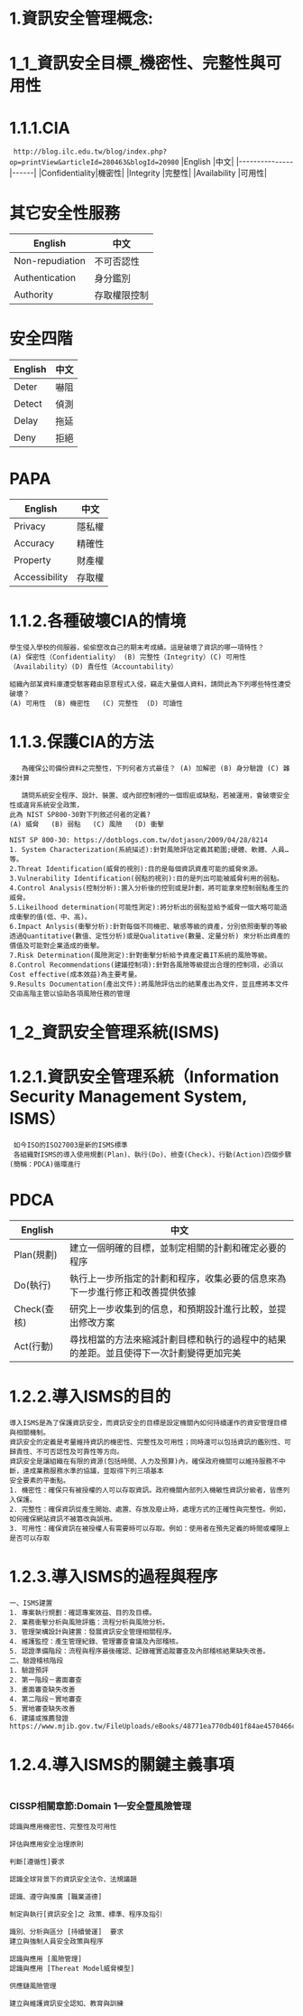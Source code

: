 
# 1.資訊安全管理概念:
# 1_1_資訊安全目標_機密性、完整性與可用性
   # 1.1.1.CIA
  ``` http://blog.ilc.edu.tw/blog/index.php?op=printView&articleId=280463&blogId=20980```
   |English        |中文|
   |---------------|------|
   |Confidentiality|機密性|
   |Integrity      |完整性|
   |Availability   |可用性|
  
  # 其它安全性服務
   |English        |中文|
   |---------------|------|
   |Non-repudiation|不可否認性  |
   |Authentication |身分鑑別    |
   |Authority      |存取權限控制|
   
   # 安全四階
   |English        |中文|
   |---------------|------|
   |Deter      |嚇阻|
   |Detect     |偵測|
   |Delay      |拖延|
   |Deny       |拒絕|
   # PAPA
   |English        |中文|
   |---------------|------|
   |Privacy            |隱私權|
   |Accuracy           |精確性|
   |Property           |財產權|
   |Accessibility      |存取權|

   
  # 1.1.2.各種破壞CIA的情境
```
學生侵入學校的伺服器，偷偷竄改自己的期末考成績。這是破壞了資訊的哪一項特性？
(A) 保密性（Confidentiality） (B) 完整性（Integrity）(C) 可用性（Availability）(D) 責任性（Accountability）
```
```
組織內部某資料庫遭受駭客藉由惡意程式入侵，竊走大量個人資料，請問此為下列哪些特性遭受破壞？
(A) 可用性  (B) 機密性   (C) 完整性  (D) 可讀性
```   
  # 1.1.3.保護CIA的方法
```
   為確保公司備份資料之完整性，下列何者方式最佳？ (A) 加解密 (B) 身分驗證 (C) 雜湊計算 
```
```
   請問系統安全程序、設計、裝置、或內部控制裡的一個瑕疵或缺點，若被運用，會破壞安全性或違背系統安全政策，
此為 NIST SP800-30對下列敘述何者的定義?
(A) 威脅   (B) 弱點   (C) 風險   (D) 衝擊
```
```
NIST SP 800-30: https://dotblogs.com.tw/dotjason/2009/04/28/8214
1. System Characterization(系統描述):針對風險評估定義其範圍;硬體、軟體、人員…等。
2.Threat Identification(威脅的視別):目的是每個資訊資產可能的威脅來源。
3.Vulnerability Identification(弱點的視別):目的是列出可能被威脅利用的弱點。
4.Control Analysis(控制分析):置入分析後的控剄或是計劃，將可能拿來控制弱點產生的威脅。
5.Likeilhood determination(可能性測定):將分析出的弱點並給予威脅一個大略可能造成衝擊的值(低、中、高)。
6.Impact Anlysis(衝擊分析):針對每個不同機密、敏感等級的資產，分別依照衝擊的等級透過Quantitative(數值、定性分析)或是Qualitative(數量、定量分析) 來分析出資產的價值及可能對企業造成的衝擊。
7.Risk Determination(風險測定):針對衝擊分析給予資產定義IT系統的風險等級。
8.Control Recommendations(建議控制項):針對各風險等級提出合理的控制項，必須以Cost effective(成本效益)為主要考量。
9.Results Documentation(產出文件):將風險評估出的結果產出為文件，並且應將本文件交由高階主管以協助各項風險任務的管理
```

# 1_2_資訊安全管理系統(ISMS)

  # 1.2.1.資訊安全管理系統（Information Security Management System, ISMS）
  ```
   如今ISO的ISO27003是新的ISMS標準
   各組織對ISMS的導入使用規劃(Plan)、執行(Do)、檢查(Check)、行動(Action)四個步驟(簡稱：PDCA)循環進行
  ``` 
   # PDCA
   |English    |中文|
   |-----------|----|
   |Plan(規劃) |建立一個明確的目標，並制定相關的計劃和確定必要的程序|
   |Do(執行)   |執行上一步所指定的計劃和程序，收集必要的信息來為下一步進行修正和改善提供依據|
   |Check(查核)|研究上一步收集到的信息，和預期設計進行比較，並提出修改方案|
   |Act(行動)  |尋找相當的方法來縮減計劃目標和執行的過程中的結果的差距。並且使得下一次計劃變得更加完美|
  # 1.2.2.導入ISMS的目的
   ```
導入ISMS是為了保護資訊安全，而資訊安全的目標是設定機關內如何持續運作的資安管理目標與相關機制。
資訊安全的定義是考量維持資訊的機密性、完整性及可用性；同時還可以包括資訊的鑑別性、可歸責性、不可否認性及可靠性等方向。
資訊安全是讓組織在有限的資源(包括時間、人力及預算)內，確保政府機關可以維持服務不中斷，達成業務服務水準的協議，並取得下列三項基本
安全要素的平衡點。
1. 機密性：確保只有被授權的人可以存取資訊。政府機關內部列入機敏性資訊分級者，皆應列入保護。
2. 完整性：確保資訊從產生開始、處置、存放及廢止時，處理方式的正確性與完整性。例如，如何確保網站資訊不被篡改與誤用。
3. 可用性：確保資訊在被授權人有需要時可以存取。例如：使用者在預先定義的時間或權限上是否可以存取
   ```
 #  1.2.3.導入ISMS的過程與程序
   ```
 一、ISMS建置
1. 專案執行規劃：確認專案效益、目的及目標。
2. 業務衝擊分析與風險評鑑：流程分析與風險分析。
3. 管理架構設計與建置：發展資訊安全管理相關程序。
4. 維護監控：產生管理紀錄、管理審查會議及內部稽核。
5. 認證準備階段：流程與程序最後確認、記錄確實追蹤審查及內部稽核結果缺失改善。
二、驗證稽核階段
1. 驗證預評
2. 第一階段－書面審查
3. 畫面審查缺失改善
4. 第二階段－實地審查
5. 實地審查缺失改善
6. 建議或推薦發證
https://www.mjib.gov.tw/FileUploads/eBooks/48771ea770db401f84ae4570466c26b2/Section_file/081c9cc80f4945e0bbee31f0179efb21.pdf
   ```
 #  1.2.4.導入ISMS的關鍵主義事項
 ```

 ```
### CISSP相關章節:Domain 1—安全暨風險管理
```
認識與應用機密性、完整性及可用性

評估與應用安全治理原則

判斷[遵循性]要求

認識全球背景下的資訊安全法令、法規議題

認識、遵守與推廣 [職業道德]

制定與執行[資訊安全]之 政策、標準、程序及指引

識別、分析與區分 [持續營運]  要求
建立與強制人員安全政策與程序

認識與應用 [風險管理]
認識與應用 [Thereat Model威脅模型]

供應鏈風險管理

建立與維護資訊安全認知、教育與訓練
```


